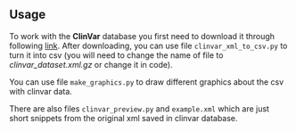 ## Usage

To work with the **ClinVar** database you first need to download it through following [link](https://ftp.ncbi.nlm.nih.gov/pub/clinvar/xml/). After downloading, you can use file `clinvar_xml_to_csv.py` to turn it into csv (you will need to change the name of file to *clinvar_dataset.xml.gz* or change it in code).

You can use file `make_graphics.py` to draw different graphics about the csv with clinvar data.

There are also files `clinvar_preview.py` and `example.xml` which are just short snippets from the original xml saved in clinvar database.
